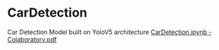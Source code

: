 # CarDetection
Car Detection Model built on YoloV5 architecture
[CarDetection.ipynb - Colaboratory.pdf](https://github.com/ckteja/CarDetection/files/9934908/CarDetection.ipynb.-.Colaboratory.pdf)
